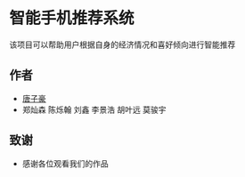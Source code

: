 
# 智能手机推荐系统

该项目可以帮助用户根据自身的经济情况和喜好倾向进行智能推荐


## 作者

- [唐子豪](https://www.github.com/Tproud617)
- 郑灿森 陈烁翰 刘鑫 李景浩 胡叶远 莫骏宇


## 致谢

 - 感谢各位观看我们的作品 